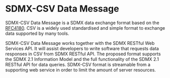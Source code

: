 # SDMX-CSV Data Message

SDMX-CSV Data Message is a SDMX data exchange format based on the [RFC4180](https://tools.ietf.org/html/rfc4180). CSV is a widely used standardised and simple format to exchange data supported by many tools.

SDMX-CSV Data Message works together with the SDMX RESTful Web Services API. It will assist developers to write software that requests data responses in CSV from SDMX RESTful API. The proposed format supports the SDMX 2.1 Information Model and the full functionality of the SDMX 2.1 RESTful API for data queries. SDMX-CSV format is streamable from a supporting web service in order to limit the amount of server resources.

